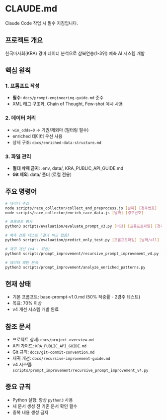 # CLAUDE.md

Claude Code 작업 시 필수 지침입니다.

## 프로젝트 개요
한국마사회(KRA) 경마 데이터 분석으로 삼복연승(1-3위) 예측 AI 시스템 개발

## 핵심 원칙

### 1. 프롬프트 작성
- **필수**: `docs/prompt-engineering-guide.md` 준수
- XML 태그 구조화, Chain of Thought, Few-shot 예시 사용

### 2. 데이터 처리
- `win_odds=0` → 기권/제외마 (필터링 필수)
- enriched 데이터 우선 사용
- 상세 구조: `docs/enriched-data-structure.md`

### 3. 파일 관리
- **절대 삭제 금지**: .env, data/, KRA_PUBLIC_API_GUIDE.md
- **Git 제외**: data/ 폴더 (로컬 전용)

## 주요 명령어

```bash
# 데이터 수집
node scripts/race_collector/collect_and_preprocess.js [날짜] [경주번호]
node scripts/race_collector/enrich_race_data.js [날짜] [경주번호]

# 프롬프트 평가
python3 scripts/evaluation/evaluate_prompt_v3.py [버전] [프롬프트파일] [경주수] [병렬수]

# 예측 전용 테스트 (결과 비교 없음)
python3 scripts/evaluation/predict_only_test.py [프롬프트파일] [날짜/all] [제한]

# 재귀 개선 (v4 - 최신)
python3 scripts/prompt_improvement/recursive_prompt_improvement_v4.py [프롬프트] [날짜/all] [반복] [병렬]

# 데이터 패턴 분석
python3 scripts/prompt_improvement/analyze_enriched_patterns.py
```

## 현재 상태
- 기본 프롬프트: base-prompt-v1.0.md (50% 적중률 - 2경주 테스트)
- 목표: 70% 이상
- v4 개선 시스템 개발 완료

## 참조 문서
- 프로젝트 상세: `docs/project-overview.md`
- API 가이드: `KRA_PUBLIC_API_GUIDE.md`
- Git 규칙: `docs/git-commit-convention.md`
- 재귀 개선: `docs/recursive-improvement-guide.md`
- v4 시스템: `scripts/prompt_improvement/recursive_prompt_improvement_v4.py`

## 중요 규칙
- Python 실행: 항상 `python3` 사용
- 새 문서 생성 전 기존 문서 확인 필수
- 중복 내용 생성 금지